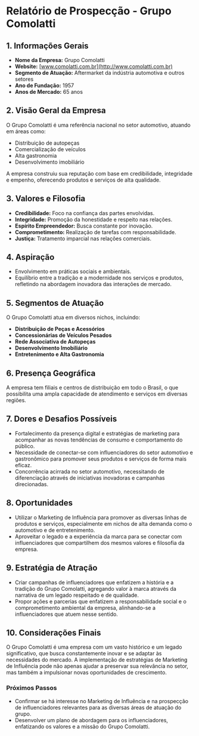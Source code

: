 # Relatório de Prospecção - Grupo Comolatti

## 1. Informações Gerais
- **Nome da Empresa:** Grupo Comolatti
- **Website:** [www.comolatti.com.br](http://www.comolatti.com.br)
- **Segmento de Atuação:** Aftermarket da indústria automotiva e outros setores
- **Ano de Fundação:** 1957
- **Anos de Mercado:** 65 anos

## 2. Visão Geral da Empresa
O Grupo Comolatti é uma referência nacional no setor automotivo, atuando em áreas como:
- Distribuição de autopeças
- Comercialização de veículos
- Alta gastronomia
- Desenvolvimento imobiliário

A empresa construiu sua reputação com base em credibilidade, integridade e empenho, oferecendo produtos e serviços de alta qualidade.

## 3. Valores e Filosofia
- **Credibilidade:** Foco na confiança das partes envolvidas.
- **Integridade:** Promoção da honestidade e respeito nas relações.
- **Espírito Empreendedor:** Busca constante por inovação.
- **Comprometimento:** Realização de tarefas com responsabilidade.
- **Justiça:** Tratamento imparcial nas relações comerciais.

## 4. Aspiração
- Envolvimento em práticas sociais e ambientais.
- Equilíbrio entre a tradição e a modernidade nos serviços e produtos, refletindo na abordagem inovadora das interações de mercado.

## 5. Segmentos de Atuação
O Grupo Comolatti atua em diversos nichos, incluindo:
- **Distribuição de Peças e Acessórios**
- **Concessionárias de Veículos Pesados**
- **Rede Associativa de Autopeças**
- **Desenvolvimento Imobiliário**
- **Entretenimento e Alta Gastronomia**

## 6. Presença Geográfica
A empresa tem filiais e centros de distribuição em todo o Brasil, o que possibilita uma ampla capacidade de atendimento e serviços em diversas regiões.

## 7. Dores e Desafios Possíveis
- Fortalecimento da presença digital e estratégias de marketing para acompanhar as novas tendências de consumo e comportamento do público.
- Necessidade de conectar-se com influenciadores do setor automotivo e gastronômico para promover seus produtos e serviços de forma mais eficaz.
- Concorrência acirrada no setor automotivo, necessitando de diferenciação através de iniciativas inovadoras e campanhas direcionadas.

## 8. Oportunidades
- Utilizar o Marketing de Influência para promover as diversas linhas de produtos e serviços, especialmente em nichos de alta demanda como o automotivo e de entretenimento.
- Aproveitar o legado e a experiência da marca para se conectar com influenciadores que compartilhem dos mesmos valores e filosofia da empresa.

## 9. Estratégia de Atração
- Criar campanhas de influenciadores que enfatizem a história e a tradição do Grupo Comolatti, agregando valor à marca através da narrativa de um legado respeitado e de qualidade.
- Propor ações e parcerias que enfatizem a responsabilidade social e o comprometimento ambiental da empresa, alinhando-se a influenciadores que atuem nesse sentido.

## 10. Considerações Finais
O Grupo Comolatti é uma empresa com um vasto histórico e um legado significativo, que busca constantemente inovar e se adaptar às necessidades do mercado. A implementação de estratégias de Marketing de Influência pode não apenas ajudar a preservar sua relevância no setor, mas também a impulsionar novas oportunidades de crescimento.

### Próximos Passos
- Confirmar se há interesse no Marketing de Influência e na prospecção de influenciadores relevantes para as diversas áreas de atuação do grupo.
- Desenvolver um plano de abordagem para os influenciadores, enfatizando os valores e a missão do Grupo Comolatti.